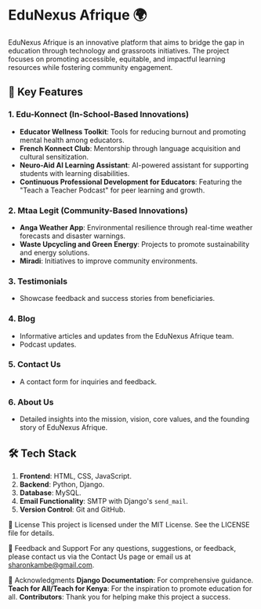 # EduNexus Afrique 🌍

EduNexus Afrique is an innovative platform that aims to bridge the gap in education through technology and grassroots initiatives. The project focuses on promoting accessible, equitable, and impactful learning resources while fostering community engagement.

## 🌟 Key Features

### 1. Edu-Konnect (In-School-Based Innovations)
- **Educator Wellness Toolkit**: Tools for reducing burnout and promoting mental health among educators.
- **French Konnect Club**: Mentorship through language acquisition and cultural sensitization.
- **Neuro-Aid AI Learning Assistant**: AI-powered assistant for supporting students with learning disabilities.
- **Continuous Professional Development for Educators**: Featuring the "Teach a Teacher Podcast" for peer learning and growth.

### 2. Mtaa Legit (Community-Based Innovations)
- **Anga Weather App**: Environmental resilience through real-time weather forecasts and disaster warnings.
- **Waste Upcycling and Green Energy**: Projects to promote sustainability and energy solutions.
- **Miradi**: Initiatives to improve community environments.

### 3. Testimonials
- Showcase feedback and success stories from beneficiaries.

### 4. Blog
- Informative articles and updates from the EduNexus Afrique team.
- Podcast updates.

### 5. Contact Us
- A contact form for inquiries and feedback.

### 6. About Us
- Detailed insights into the mission, vision, core values, and the founding story of EduNexus Afrique.


## 🛠️ Tech Stack

1. **Frontend**: HTML, CSS, JavaScript.
2. **Backend**: Python, Django.
3. **Database**: MySQL.
4. **Email Functionality**: SMTP with Django's `send_mail`.
5. **Version Control**: Git and GitHub.


📄 License
This project is licensed under the MIT License. See the LICENSE file for details.

💬 Feedback and Support
For any questions, suggestions, or feedback, please contact us via the Contact Us page or email us at sharonkambe@gmail.com.

🌟 Acknowledgments
**Django Documentation**: For comprehensive guidance.
**Teach for All/Teach for Kenya**: For the inspiration to promote education for all.
**Contributors**: Thank you for helping make this project a success.
